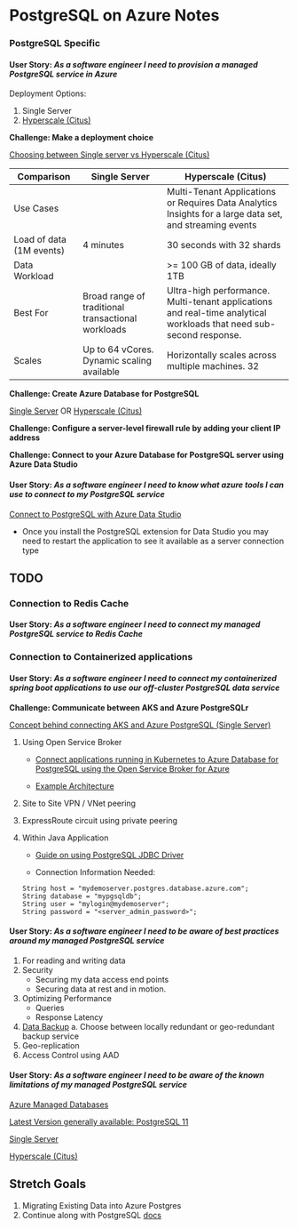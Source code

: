 # PostgreSQL on Azure Notes

### PostgreSQL Specific 

#### User Story: _As a software engineer I need to provision a managed PostgreSQL service in Azure_

Deployment Options: 
1. Single Server 
2. [Hyperscale (Citus)]((https://www.citusdata.com/blog/2019/05/06/introducing-hyperscale-citus-on-azure-database-for-postgres/)) 

**Challenge: Make a deployment choice** 

[Choosing between Single server vs Hyperscale (Citus)](https://docs.microsoft.com/en-us/azure/postgresql/overview)
    
Comparison | Single Server | Hyperscale (Citus)
--- | --- | ---
Use Cases | | Multi-Tenant Applications or Requires Data Analytics Insights for a large data set, and streaming events
Load of data (1M events) | 4 minutes | 30 seconds with 32 shards
Data Workload | | >= 100 GB of data, ideally 1TB 
Best For | Broad range of traditional transactional workloads | Ultra-high performance. Multi-tenant applications and real-time analytical workloads that need sub-second response.
Scales | Up to 64 vCores. Dynamic scaling available | Horizontally scales across multiple machines. 32 


**Challenge: Create Azure Database for PostgreSQL**

[Single Server](https://docs.microsoft.com/en-us/azure/postgresql/quickstart-create-server-database-portal)
 OR [Hyperscale (Citus)](https://docs.microsoft.com/en-us/azure/postgresql/quickstart-create-hyperscale-portal)

**Challenge: Configure a server-level firewall rule by adding your client IP address**

**Challenge: Connect to your Azure Database for PostgreSQL server  using Azure Data Studio** 

#### User Story: _As a software engineer I need to know what azure tools I can use to connect to my PostgreSQL service_

[Connect to PostgreSQL with Azure Data Studio](https://docs.microsoft.com/en-us/sql/azure-data-studio/quickstart-postgres?view=sql-server-2017)
* Once you install the PostgreSQL extension for Data Studio you may need to restart the application to see it available as a server connection type






## TODO 

### Connection to Redis Cache 

#### User Story: _As a software engineer I need to connect my managed PostgreSQL service to Redis Cache_

### Connection to Containerized applications

#### User Story: _As a software engineer I need to connect my containerized spring boot applications to use our off-cluster PostgreSQL data service_

**Challenge: Communicate between AKS and Azure PostgreSQLr**

[Concept behind connecting AKS and Azure PostgreSQL (Single Server)](https://docs.microsoft.com/en-us/azure/postgresql/concepts-aks)


1. Using Open Service Broker

    *  [Connect applications running in Kubernetes to Azure Database for PostgreSQL using the Open Service Broker for Azure](https://azure.microsoft.com/en-us/resources/videos/postg-osba-vid/)
    
    * [Example Architecture](https://azure.microsoft.com/en-us/solutions/architecture/migrate-existing-applications-with-aks/)

2. Site to Site VPN  / VNet peering 

3. ExpressRoute circuit using private peering 

4. Within Java Application 

    *    [Guide on using PostgreSQL JDBC Driver](https://docs.microsoft.com/en-us/azure/postgresql/connect-java) 
    
    * Connection Information Needed:

    ```
    String host = "mydemoserver.postgres.database.azure.com";
    String database = "mypgsqldb";
    String user = "mylogin@mydemoserver";
    String password = "<server_admin_password>";
    ``` 

#### User Story: _As a software engineer I need to be aware of best practices around my managed PostgreSQL service_

1. For reading and writing data 
2. Security 
    *  Securing my data access end points
    * Securing data at rest and in motion. 
3. Optimizing Performance
    * Queries
    * Response Latency  
5. [Data Backup](https://docs.microsoft.com/en-us/azure/postgresql/concepts-backup)
    a. Choose between locally redundant or geo-redundant backup service 
6. Geo-replication
7. Access Control using AAD 


#### User Story: _As a software engineer I need to be aware of the known limitations of  my managed PostgreSQL service_

[Azure Managed Databases](https://azure.microsoft.com/en-us/product-categories/databases/)

[Latest Version generally available: PostgreSQL 11](https://azure.microsoft.com/en-us/updates/postgresql-11-is-now-generally-available-in-azure-database-for-postgresql/)

[Single Server](https://docs.microsoft.com/en-us/azure/postgresql/concepts-limits)

[Hyperscale (Citus)]()


## Stretch Goals 

1. Migrating Existing Data into Azure Postgres 
2. Continue along with PostgreSQL [docs](https://docs.microsoft.com/en-us/azure/postgresql/tutorial-design-database-using-azure-portal)

